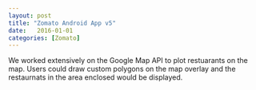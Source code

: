 ```yaml
---
layout: post
title: "Zomato Android App v5"
date:   2016-01-01
categories: [Zomato]
---
```


We worked extensively on the Google Map API to plot restuarants on the map. Users could draw custom polygons on the map overlay and the restaurnats in the area enclosed would be displayed. 
